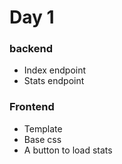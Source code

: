 # Day 1

### backend
- Index endpoint
- Stats endpoint

### Frontend
- Template
- Base css
- A button to load stats
